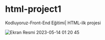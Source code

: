 # html-project1
Kodluyoruz-Front-End Eğitimi| HTML-ilk projesi

![Ekran Resmi 2023-05-14 01 20 45](https://github.com/SedaToraman/Hi-Kod-BitirmeProjesi/assets/95501927/04c04171-20b8-4b3f-8917-27609308fb5f)

